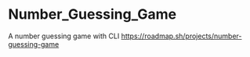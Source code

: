 # Number_Guessing_Game
A number guessing game with CLI
https://roadmap.sh/projects/number-guessing-game